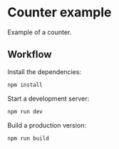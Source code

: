 # Counter example

Example of a counter.

## Workflow

Install the dependencies:

```sh
npm install
```

Start a development server:

```sh
npm run dev
```

Build a production version:

```sh
npm run build
```
